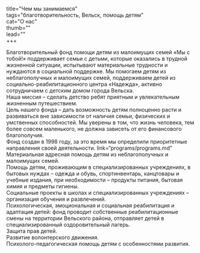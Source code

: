 title="Чем мы занимаемся"  
tags="благотворительность, Вельск, помощь детям"  
cat="О нас"  
thumb=""  
lead=""  
+++

Благотворительный фонд помощи детям из малоимущих семей «Мы с тобой!» поддерживает семьи с детьми, которые оказались в трудной жизненной ситуации, испытывают материальные трудности и нуждаются в социальной поддержке. Мы помогаем детям из неблагополучных и малоимущих семей, поддерживаем детей из социально-реабилитационного центра «Надежда», активно сотрудничаем с детским домом города Вельска.  
Наша миссия – сделать детство ребят приятным и увлекательным жизненным путешествием.  
Цель нашего фонда – дать возможность детям полноценно расти и развиваться вне зависимости от наличия семьи, физических и умственных способностей. Мы уверены в том, что жизнь человека, тем более совсем маленького, не должна зависеть от его финансового благополучия.  
Фонд создан в 1998 году, за это время мы определили приоритетные направления своей деятельности. link=“programs/programs.md”  
Материальная адресная помощь детям из неблагополучных и малоимущих семей.  
Помощь детям, проживающим в специализированных учреждениях, в бытовых нуждах – одежда и обувь, спортинвентарь, канцтовары и учебные издания, при необходимости – продукты питания, бытовая химия и предметы гигиены.  
Социальные проекты в школах и специализированных учреждениях – организация обучения и развлечений.  
Психологическая, эмоциональная и социальная реабилитация и адаптация детей: фонд проводит собственные реабилитационные смены на территории Вельского района, отправляет детей в специализированный оздоровительный лагерь.  
Защита прав детей.  
Развитие волонтерского движения.  
Психолого-педагогическая помощь детям с особенностями развития.  
